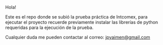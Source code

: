 Hola!

Este es el repo donde se subió la prueba práctica de Intcomex, para ejecutar el proyecto recuerde previamente instalar las librerías de python requeridas para la ejecución de la prueba.

Cualquier duda me pueden contactar al correo: jpyaimen@gmail.com
